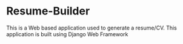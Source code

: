 # Resume-Builder
This is a Web based application used to generate a resume/CV. This application is built using Django Web Framework
